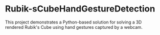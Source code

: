 # Rubik-sCubeHandGestureDetection
This project demonstrates a Python-based solution for solving a 3D rendered Rubik's Cube using hand gestures captured by a webcam.  
